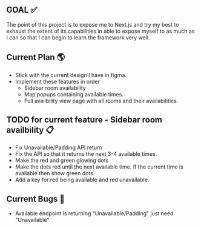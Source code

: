 ## GOAL ✅

The point of this project is to expose me to Next.js and try my best to exhaust the extent of its capabilities in able to expose myself to as much as I can so that I can begin to learn the framework very well.

## Current Plan 🌎

- Stick with the current design I have in figma.
- Implement these features in order
  - Sidebar room availability
  - Map popups containing available times.
  - Full availbility view page with all rooms and their availabilities.

## TODO for current feature - Sidebar room availbility 📋

- Fix Unavailable/Padding API return
- Fix the API so that it returns the next 3-4 available times.
- Make the red and green glowing dots
- Make the dots red until the next available time. If the current time is available then show green dots.
- Add a key for red being available and red unavailable.

## Current Bugs 🐛

- Available endpoint is returning "Unavailable/Padding" just need "Unavailable"
